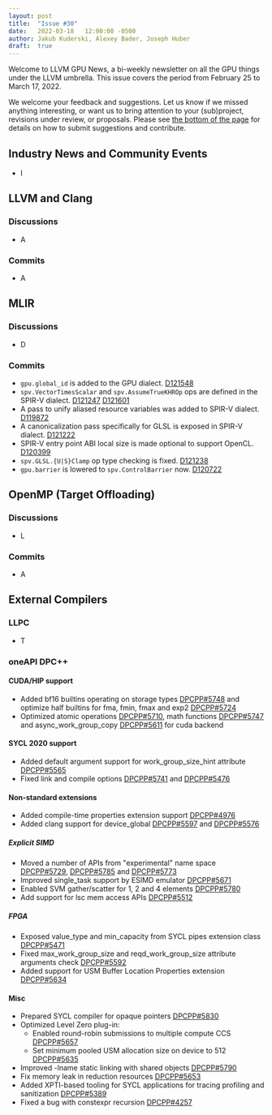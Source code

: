 ```yaml
---
layout: post
title:  "Issue #30"
date:   2022-03-18   12:00:00 -0500
author: Jakub Kuderski, Alexey Bader, Joseph Huber
draft:  true
---
```


Welcome to LLVM GPU News, a bi-weekly newsletter on all the GPU things under the LLVM umbrella.
This issue covers the period from February 25 to March 17, 2022.

We welcome your feedback and suggestions. Let us know if we missed anything interesting, or want us to bring attention to your (sub)project, revisions under review, or proposals. Please see [the bottom of the page](https://llvm-gpu-news.github.io/about/) for details on how to submit suggestions and contribute.


## Industry News and Community Events

* I


##  LLVM and Clang

### Discussions

*  A

### Commits

*  A


## MLIR

### Discussions

* D

### Commits

* `gpu.global_id` is added to the GPU dialect. [D121548](https://reviews.llvm.org/D121548)
* `spv.VectorTimesScalar` and `spv.AssumeTrueKHROp` ops are defined in the SPIR-V dialect. [D121247](https://reviews.llvm.org/D121247) [D121601](https://reviews.llvm.org/D121601)
* A pass to unify aliased resource variables was added to SPIR-V dialect. [D119872](https://reviews.llvm.org/D119872)
* A canonicalization pass specifically for GLSL is exposed in SPIR-V dialect. [D121222](https://reviews.llvm.org/D121222)
* SPIR-V entry point ABI local size is made optional to support OpenCL. [D120399](https://reviews.llvm.org/D120399)
* `spv.GLSL.{U|S}Clamp` op type checking is fixed. [D121238](https://reviews.llvm.org/D121238)
* `gpu.barrier` is lowered to `spv.ControlBarrier` now. [D120722](https://reviews.llvm.org/D120722)


## OpenMP (Target Offloading)

### Discussions

*  L

### Commits

*  A


## External Compilers

### LLPC

*  T


### oneAPI DPC++

#### CUDA/HIP support

* Added bf16 builtins operating on storage types [DPCPP#5748](https://github.com/intel/llvm/pull/5748) and optimize half builtins for fma, fmin, fmax and exp2 [DPCPP#5724](https://github.com/intel/llvm/pull/5724)
* Optimized atomic operations [DPCPP#5710](https://github.com/intel/llvm/pull/5710), math functions [DPCPP#5747](https://github.com/intel/llvm/pull/5747) and async_work_group_copy [DPCPP#5611](https://github.com/intel/llvm/pull/5611) for cuda backend

#### SYCL 2020 support

* Added default argument support for work_group_size_hint attribute [DPCPP#5565](https://github.com/intel/llvm/pull/5565)
* Fixed link and compile options [DPCPP#5741](https://github.com/intel/llvm/pull/5741) and [DPCPP#5476](https://github.com/intel/llvm/pull/5476)

#### Non-standard extensions

* Added compile-time properties extension support [DPCPP#4976](https://github.com/intel/llvm/pull/4976)
* Added clang support for device_global [DPCPP#5597](https://github.com/intel/llvm/pull/5597) and [DPCPP#5576](https://github.com/intel/llvm/pull/5576)

##### Explicit SIMD

* Moved a number of APIs from "experimental" name space [DPCPP#5729](https://github.com/intel/llvm/pull/5729), [DPCPP#5785](https://github.com/intel/llvm/pull/5785) and [DPCPP#5773](https://github.com/intel/llvm/pull/5773)
* Improved single_task support by ESIMD emulator [DPCPP#5671](https://github.com/intel/llvm/pull/5671)
* Enabled SVM gather/scatter for 1, 2 and 4 elements [DPCPP#5780](https://github.com/intel/llvm/pull/5780)
* Add support for lsc mem access APIs [DPCPP#5512](https://github.com/intel/llvm/pull/5512)

##### FPGA

* Exposed value_type and min_capacity from SYCL pipes extension class [DPCPP#5471](https://github.com/intel/llvm/pull/5471)
* Fixed max_work_group_size and reqd_work_group_size attribute arguments check [DPCPP#5592](https://github.com/intel/llvm/pull/5592)
* Added support for USM Buffer Location Properties extension [DPCPP#5634](https://github.com/intel/llvm/pull/5634)

#### Misc

* Prepared SYCL compiler for opaque pointers [DPCPP#5830](https://github.com/intel/llvm/pull/5830)
* Optimized Level Zero plug-in:
  * Enabled round-robin submissions to multiple compute CCS [DPCPP#5657](https://github.com/intel/llvm/pull/5657)
  * Set minimum pooled USM allocation size on device to 512 [DPCPP#5635](https://github.com/intel/llvm/pull/5635)
* Improved -lname static linking with shared objects [DPCPP#5790](https://github.com/intel/llvm/pull/5790)
* Fix memory leak in reduction resources [DPCPP#5653](https://github.com/intel/llvm/pull/5653)
* Added XPTI-based tooling for SYCL applications for tracing profiling and sanitization [DPCPP#5389](https://github.com/intel/llvm/pull/5389)
* Fixed a bug with constexpr recursion [DPCPP#4257](https://github.com/intel/llvm/pull/4257)
